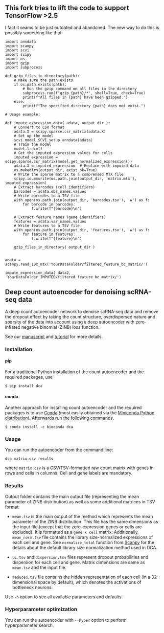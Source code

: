 ## This fork tries to lift the code to support TensorFlow >2.5

I fact it seams to be just outdated and abandoned.
The new way to do this is possibly something like that:

```
import anndata
import scanpy
import scvi
import scipy
import os
import gzip
import subprocess

def gzip_files_in_directory(path):
    # Make sure the path exists
    if os.path.exists(path):
        # Run the gzip command on all files in the directory
        subprocess.run(f"gzip {path}/*", shell=True, check=True)
        print(f"All files in {path} have been gzipped.")
    else:
        print(f"The specified directory {path} does not exist.")

# Usage example:

def impute_expression_data( adata, output_dir ):
    # Convert to CSR format
    adata.X = scipy.sparse.csr_matrix(adata.X)
    # Set up the model
    scvi.model.SCVI.setup_anndata(adata)
    # Train the model
    model.train()
    # Get the imputed expression values for cells
    imputed_expression = scipy.sparse.csr_matrix(model.get_normalized_expression())
    adata.X = imputed_expression  # Replace with imputed data
    os.makedirs(output_dir, exist_ok=True)
    # Write the sparse matrix to a compressed MTX file
    scipy.io.mmwrite(os.path.join(output_dir, 'matrix.mtx'), imputed_expression)
    # Extract barcodes (cell identifiers)
    barcodes = adata.obs_names.values
    # Write barcodes to a TSV file
    with open(os.path.join(output_dir, 'barcodes.tsv'), 'w') as f:
        for barcode in barcodes:
            f.write(f"{barcode}\n")
            
    # Extract feature names (gene identifiers)
    features = adata.var_names.values
    # Write features to a TSV file
    with open(os.path.join(output_dir, 'features.tsv'), 'w') as f:
        for feature in features:
            f.write(f"{feature}\n")
    
    gzip_files_in_directory( output_dir )


adata = scanpy.read_10x_mtx('YourDataFolder/filtered_feature_bc_matrix/')

impute_expression_data( data2, 'YourDataFolder_IMPUTED/filtered_feature_bc_matrix/')
```


## Deep count autoencoder for denoising scRNA-seq data

A deep count autoencoder network to denoise scRNA-seq data and remove the dropout effect by taking the count structure, overdispersed nature and sparsity of the data into account using a deep autoencoder with zero-inflated negative binomial (ZINB) loss function.

See our [manuscript](https://www.nature.com/articles/s41467-018-07931-2) and [tutorial](https://nbviewer.ipython.org/github/theislab/dca/blob/master/tutorial.ipynb) for more details.

### Installation

#### pip

For a traditional Python installation of the count autoencoder and the required packages, use

```
$ pip install dca
```

#### conda

Another approach for installing count autoencoder and the required packages is to use [Conda](https://conda.io/docs/) (most easily obtained via the [Miniconda Python distribution](https://conda.io/miniconda.html)). Afterwards run the following commands.

```
$ conda install -c bioconda dca
```

### Usage

You can run the autoencoder from the command line:

`dca matrix.csv results`

where `matrix.csv` is a CSV/TSV-formatted raw count matrix with genes in rows and cells in columns. Cell and gene labels are mandatory. 

### Results

Output folder contains the main output file (representing the mean parameter of ZINB distribution) as well as some additional matrices in TSV format:

- `mean.tsv` is the main output of the method which represents the mean parameter of the ZINB distribution. This file has the same dimensions as the input file (except that the zero-expression genes or cells are excluded). It is formatted as a `gene x cell` matrix. Additionally, `mean_norm.tsv` file contains the library size-normalized expressions of each cell and gene. See `normalize_total` function from [Scanpy](https://scanpy.readthedocs.io/en/stable/api/scanpy.pp.normalize_total.html) for the details about the default library size normalization method used in DCA.

- `pi.tsv` and `dispersion.tsv` files represent dropout probabilities and dispersion for each cell and gene. Matrix dimensions are same as `mean.tsv` and the input file.

- `reduced.tsv` file contains the hidden representation of each cell (in a 32-dimensional space by default), which denotes the activations of bottleneck neurons.

Use `-h` option to see all available parameters and defaults.

### Hyperparameter optimization

You can run the autoencoder with `--hyper` option to perform hyperparameter search.
